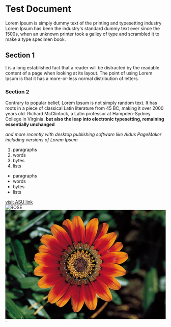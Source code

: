 # Test Document
Lorem Ipsum is simply dummy text of the printing and typesetting industry
Lorem Ipsum has been the industry's standard dummy text ever since the 1500s, 
when an unknown printer took a galley of type and scrambled it to make a type specimen book.
## Section 1
t is a long established fact that a reader will be distracted by the readable content of a page when looking at its layout. 
The point of using Lorem Ipsum is that it has a more-or-less normal distribution of letters.
### Section 2
Contrary to popular belief, Lorem Ipsum is not simply random text. It has roots in a piece of classical Latin literature from 45 BC,
making it over 2000 years old. Richard McClintock, a Latin professor at Hampden-Sydney College in Virginia.
**but also the leap into electronic typesetting, remaining essentially unchanged**

_and more recently with desktop publishing software like Aldus PageMaker including versions of Lorem Ipsum_
  1. paragraphs
  2. words  
  3. bytes  
  4. lists
     
  - paragraphs
  - words  
  - bytes  
  - lists


   [visit ASU link](https://www.asu.edu.jo/en/Pages/default.aspx)  
   ![ROSE](https://cdn.britannica.com/45/5645-050-B9EC0205/head-treasure-flower-disk-flowers-inflorescence-ray.jpg)
   ![flowe](flower.webp)
`                                                               
